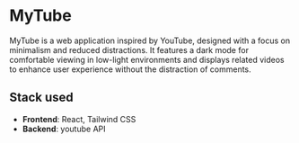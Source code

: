 # MyTube

MyTube is a web application inspired by YouTube, designed with a focus on minimalism and reduced distractions. It features a dark mode for comfortable viewing in low-light environments and displays related videos to enhance user experience without the distraction of comments.

## Stack used

- **Frontend**: React, Tailwind CSS
- **Backend**: youtube API
